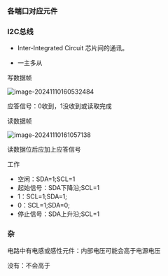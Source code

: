 ### 各端口对应元件

### I2C总线

- Inter-Integrated Circuit 芯片间的通讯。

- 一主多从



写数据帧

![image-20241110160532484](C:\Users\Administrator\AppData\Roaming\Typora\typora-user-images\image-20241110160532484.png)

应答信号：0收到，1没收到或读取完成

读数据帧

![image-20241110161057138](C:\Users\Administrator\AppData\Roaming\Typora\typora-user-images\image-20241110161057138.png)

读数据位后应加上应答信号

工作

- 空闲：SDA=1;SCL=1
- 起始信号：SDA下降沿;SCL=1
- 1：SCL=1;SDA=1;
- 0：SCL=1;SDA=0;
- 停止信号：SDA上升沿;SCL=1

### 杂

电路中有电感或感性元件：内部电压可能会高于电源电压

没有：不会高于

